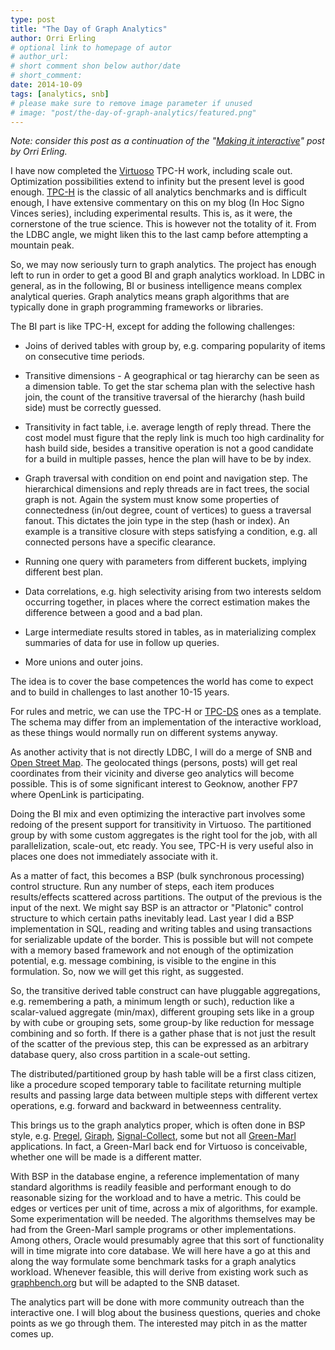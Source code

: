 ```yaml
---
type: post
title: "The Day of Graph Analytics"
author: Orri Erling
# optional link to homepage of autor
# author_url: 
# short comment shon below author/date
# short_comment:
date: 2014-10-09
tags: [analytics, snb]
# please make sure to remove image parameter if unused
# image: "post/the-day-of-graph-analytics/featured.png" 
---
```


_Note: consider this post as a continuation of the
"[Making it interactive](../making-it-interactive)" post by Orri Erling._ 
 
I have now completed
the [Virtuoso](https://github.com/openlink/virtuoso-opensource) TPC-H work,
including scale out.  Optimization possibilities extend to infinity but
the present level is good enough. [TPC-H](http://www.tpc.org/tpch/) is the
classic of all analytics benchmarks and is difficult enough, I have
extensive commentary on this on my blog (In Hoc Signo Vinces series),
including experimental results.  This is, as it were, the cornerstone of
the true science.  This is however not the totality of
it.  From the LDBC angle, we might liken this to the last camp before
attempting a mountain peak. 
 
So, we may now seriously turn to graph analytics. The project has enough
left to run in order to get a good BI and graph analytics workload.  In
LDBC in general, as in the following, BI or business intelligence means
complex analytical queries.  Graph analytics means graph algorithms that
are typically done in graph programming frameworks or libraries. 
 
The BI part is like TPC-H, except for adding the following challenges:

* Joins of derived tables with group by,  e.g. comparing popularity of
items on consecutive time periods.

* Transitive dimensions - A geographical or tag hierarchy can be seen as
a dimension table.  To get the star schema plan with the selective hash
join, the count of the transitive traversal of the hierarchy (hash build
side) must be correctly guessed.

* Transitivity in fact table, i.e. average length of reply thread. 
There the cost model must figure that the reply link is much too high
cardinality for hash build side, besides a transitive operation is not a
good candidate for a build in multiple passes, hence the plan will have
to be by index.

* Graph traversal with condition on end point and navigation step.  The
hierarchical dimensions and reply threads are in fact trees, the social
graph is not.  Again  the system must know some properties of
connectedness (in/out degree, count of vertices) to guess a traversal
fanout.  This dictates the join type in the step (hash or index).  An
example is a transitive closure with steps satisfying a condition, e.g.
all connected persons have a specific clearance.

* Running one query with parameters from different buckets, implying
different best plan.

* Data correlations, e.g. high selectivity arising from two interests
seldom occurring together, in places where the correct estimation makes
the difference between a good and a bad plan.

* Large intermediate results stored in tables, as in materializing
complex summaries of data for use in follow up queries.

* More unions and outer joins.

 
 
The idea is to cover the base competences the world has come to expect
and to build in challenges to last another 10-15 years. 
 
For rules and metric, we can use the TPC-H or
[TPC-DS](http://www.tpc.org/tpcds/default.asp) ones as a template.  The
schema may differ from an implementation of the interactive workload, as
these things would normally run on different systems anyway. 
 
As another activity that is not directly LDBC, I will do a merge of SNB
and [Open Street Map](http://www.openstreetmap.org/).  The geolocated
things (persons, posts) will get real coordinates from their  vicinity
and diverse geo analytics will become possible. This is of some
significant interest to Geoknow, another FP7 where OpenLink is
participating. 

Doing the BI mix and even optimizing the interactive part involves some
redoing of the present support for transitivity in Virtuoso.  The
partitioned group by with some custom aggregates is the right tool for
the job, with all parallelization, scale-out, etc ready.  You see, TPC-H
is very useful also in places one does not immediately associate with
it. 
 
As a matter of fact, this becomes a BSP (bulk synchronous processing)
control structure.  Run any number of steps, each item produces
results/effects scattered across partitions.  The output of the previous
is the input of the next.  We might say BSP is an attractor or
"Platonic" control structure to which certain paths inevitably lead.
Last year I did a BSP implementation in SQL, reading and writing tables
and using transactions for serializable update of the border. This is
possible but will not compete with a memory based framework and not
enough of the optimization potential, e.g. message combining, is visible
to the engine in this formulation.  So, now we will get this right, as
suggested.

So, the transitive derived table construct can have pluggable
aggregations, e.g. remembering a path, a minimum length or such),
reduction like a scalar-valued aggregate (min/max), different grouping
sets like in a group by with cube or grouping sets, some group-by like
reduction for message combining and so forth.  If there is a gather
phase that is not just the result of the scatter of the previous step,
this can be expressed as an arbitrary database query, also cross 
partition in a scale-out setting.

 
The distributed/partitioned group by hash table will be a first class
citizen, like a procedure scoped temporary table to facilitate returning
multiple results and passing large data between multiple steps with
different vertex operations, e.g. forward and backward in betweenness
centrality.   
 
 
This brings us to the graph analytics proper, which is often done in BSP
style, e.g.
[Pregel](http://es.slideshare.net/shatteredNirvana/pregel-a-system-for-largescale-graph-processing),
[Giraph](http://giraph.apache.org),
[Signal-Collect](http://uzh.github.io/signal-collect/), some but not all
[Green-Marl](http://ppl.stanford.edu/main/green_marl.html) applications. 
In fact, a Green-Marl back end for Virtuoso is conceivable, whether one
will be made is a different matter. 
 
With BSP in the database engine, a reference implementation of many
standard algorithms is readily feasible and performant enough to do
reasonable sizing for the workload and to have a metric.  This could be
edges or vertices per unit of time, across a mix of algorithms, for
example.  Some experimentation will be needed.  The algorithms
themselves may be had from the Green-Marl sample programs or other
implementations.  Among others, Oracle would presumably agree that this
sort of functionality will in time migrate into core database. We will
here have a go at this and along the way formulate some benchmark tasks
for a graph analytics workload.  Whenever feasible, this will derive
from existing work such as [graphbench.org](http://graphbench.org/) but
will be adapted to the SNB dataset. 
 
The analytics part will be done with more community outreach than the
interactive one.  I will blog about the business questions, queries and
choke points as we go through them.  The interested may pitch in as the
matter comes up.
